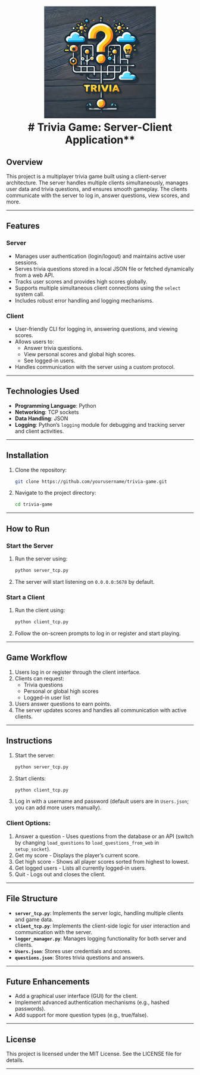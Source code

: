 <h1 align="center">
  <a><img src="https://github.com/nivlevyy/trivia_server/blob/main/image/trivia_server.webp" width="300"></a>
<br>
# Trivia Game: Server-Client Application**
<br>
</h1>

## **Overview**

This project is a multiplayer trivia game built using a client-server architecture. The server handles multiple clients simultaneously, manages user data and trivia questions, and ensures smooth gameplay. The clients communicate with the server to log in, answer questions, view scores, and more.

---

## **Features**

### **Server**

- Manages user authentication (login/logout) and maintains active user sessions.
- Serves trivia questions stored in a local JSON file or fetched dynamically from a web API.
- Tracks user scores and provides high scores globally.
- Supports multiple simultaneous client connections using the `select` system call.
- Includes robust error handling and logging mechanisms.

### **Client**

- User-friendly CLI for logging in, answering questions, and viewing scores.
- Allows users to:
  - Answer trivia questions.
  - View personal scores and global high scores.
  - See logged-in users.
- Handles communication with the server using a custom protocol.

---

## **Technologies Used**

- **Programming Language**: Python
- **Networking**: TCP sockets
- **Data Handling**: JSON
- **Logging**: Python’s `logging` module for debugging and tracking server and client activities.

---

## **Installation**

1. Clone the repository:
   ```bash
   git clone https://github.com/yourusername/trivia-game.git
   ```
2. Navigate to the project directory:
   ```bash
   cd trivia-game
   ```

---

## **How to Run**

### **Start the Server**

1. Run the server using:
   ```bash
   python server_tcp.py
   ```
2. The server will start listening on `0.0.0.0:5678` by default.

### **Start a Client**

1. Run the client using:
   ```bash
   python client_tcp.py
   ```
2. Follow the on-screen prompts to log in or register and start playing.

---

## **Game Workflow**

1. Users log in or register through the client interface.
2. Clients can request:
   - Trivia questions
   - Personal or global high scores
   - Logged-in user list
3. Users answer questions to earn points.
4. The server updates scores and handles all communication with active clients.

---

## **Instructions**

1. Start the server:
   ```bash
   python server_tcp.py
   ```
2. Start clients:
   ```bash
   python client_tcp.py
   ```
3. Log in with a username and password (default users are in `Users.json`; you can add more users manually).

### Client Options:

1. Answer a question - Uses questions from the database or an API (switch by changing `load_questions` to `load_questions_from_web` in `setup_socket`).
2. Get my score - Displays the player’s current score.
3. Get high score - Shows all player scores sorted from highest to lowest.
4. Get logged users - Lists all currently logged-in users.
5. Quit - Logs out and closes the client.

---

## **File Structure**

- **`server_tcp.py`**: Implements the server logic, handling multiple clients and game data.
- **`client_tcp.py`**: Implements the client-side logic for user interaction and communication with the server.
- **`logger_manager.py`**: Manages logging functionality for both server and clients.
- **`Users.json`**: Stores user credentials and scores.
- **`questions.json`**: Stores trivia questions and answers.

---

## **Future Enhancements**

- Add a graphical user interface (GUI) for the client.
- Implement advanced authentication mechanisms (e.g., hashed passwords).
- Add support for more question types (e.g., true/false).

---

## **License**

This project is licensed under the MIT License. See the LICENSE file for details.

---


